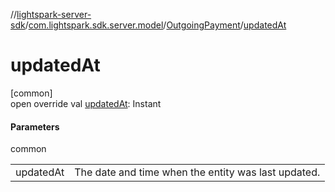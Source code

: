 //[lightspark-server-sdk](../../../index.md)/[com.lightspark.sdk.server.model](../index.md)/[OutgoingPayment](index.md)/[updatedAt](updated-at.md)

# updatedAt

[common]\
open override val [updatedAt](updated-at.md): Instant

#### Parameters

common

| | |
|---|---|
| updatedAt | The date and time when the entity was last updated. |
